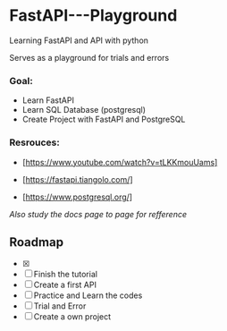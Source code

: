 # FastAPI---Playground

Learning FastAPI and API with python 

Serves as a playground for trials and errors

 ### Goal: 
 * Learn FastAPI
 * Learn SQL Database (postgresql)
 * Create Project with FastAPI and PostgreSQL

### Resrouces:

* [https://www.youtube.com/watch?v=tLKKmouUams]

* [https://fastapi.tiangolo.com/]

* [https://www.postgresql.org/]

_Also study the docs page to page for refference_

## Roadmap

- [x] 
- [ ] Finish the tutorial
- [ ] Create a first API
- [ ] Practice and Learn the codes
- [ ] Trial and Error
- [ ] Create a own project
